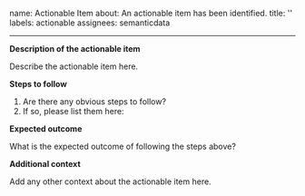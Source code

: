 name: Actionable Item
about: An actionable item has been identified.
title: ''
labels: actionable
assignees: semanticdata

---

**Description of the actionable item**

Describe the actionable item here.

**Steps to follow**

1. Are there any obvious steps to follow?
2. If so, please list them here:

**Expected outcome**

What is the expected outcome of following the steps above?

**Additional context**

Add any other context about the actionable item here.
